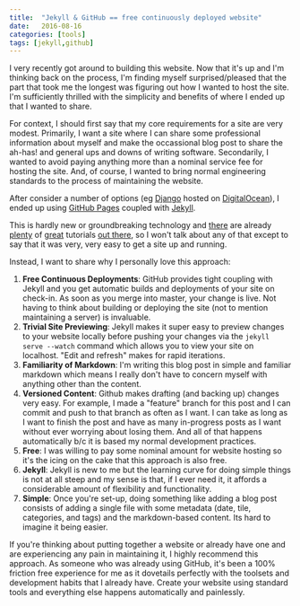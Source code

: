 ```yaml
---
title:  "Jekyll & GitHub == free continuously deployed website"
date:   2016-08-16
categories: [tools]
tags: [jekyll,github]
---
```

I very recently got around to building this website.  Now that it's up and I'm thinking back on the process, I'm finding myself surprised/pleased that the part that took me the longest was figuring out how I wanted to host the site.  I'm sufficiently thrilled with the simplicity and benefits of where I ended up that I wanted to share.

For context, I should first say that my core requirements for a site are very modest.  Primarily, I want a site where I can share some professional information about myself and make the occassional blog post to share the ah-has! and general ups and downs of writing software.  Secondarily, I wanted to avoid paying anything more than a nominal service fee for hosting the site.  And, of course, I wanted to bring normal engineering standards to the process of maintaining the website.

After consider a number of options (eg [Django](https://www.djangoproject.com/) hosted on [DigitalOcean](https://www.digitalocean.com/)), I ended up using [GitHub Pages](https://pages.github.com/) coupled with [Jekyll](https://jekyllrb.com/).

This is hardly new or groundbreaking technology and [there](https://help.github.com/articles/using-jekyll-as-a-static-site-generator-with-github-pages/) are already [plenty](https://jekyllrb.com/docs/github-pages/) of [great](http://jmcglone.com/guides/github-pages/) tutorials [out there](https://www.smashingmagazine.com/2014/08/build-blog-jekyll-github-pages/), so I won't talk about any of that except to say that it was very, very easy to get a site up and running.

Instead, I want to share why I personally love this approach:

1. **Free Continuous Deployments**: GitHub provides tight coupling with Jekyll and you get automatic builds and deployments of your site on check-in.  As soon as you merge into master, your change is live.  Not having to think about building or deploying the site (not to mention maintaining a server) is invaluable.
2. **Trivial Site Previewing**: Jekyll makes it super easy to preview changes to your website locally before pushing your changes via the `jekyll serve --watch` command which allows you to view your site on localhost.  "Edit and refresh" makes for rapid iterations.
3. **Familiarity of Markdown**: I'm writing this blog post in simple and familiar markdown which means I really don't have to concern myself with anything other than the content.
4. **Versioned Content**: Github makes drafting (and backing up) changes very easy.  For example, I made a "feature" branch for this post and I can commit and push to that branch as often as I want.  I can take as long as I want to finish the post and have as many in-progress posts as I want without ever worrying about losing them.  And all of that happens automatically b/c it is based my normal development practices.
5. **Free**: I was willing to pay some nominal amount for website hosting so it's the icing on the cake that this approach is also free.
6. **Jekyll**: Jekyll is new to me but the learning curve for doing simple things is not at all steep and my sense is that, if I ever need it, it affords a considerable amount of flexibility and functionality.
7. **Simple**:  Once you're set-up, doing something like adding a blog post consists of adding a single file with some metadata (date, tile, categories, and tags) and the markdown-based content.  Its hard to imagine it being easier.

If you're thinking about putting together a website or already have one and are experiencing any pain in maintaining it, I highly recommend this approach.  As someone who was already using GitHub, it's been a 100% friction free experience for me as it dovetails perfectly with the toolsets and development habits that I already have.  Create your website using standard tools and everything else happens automatically and painlessly.